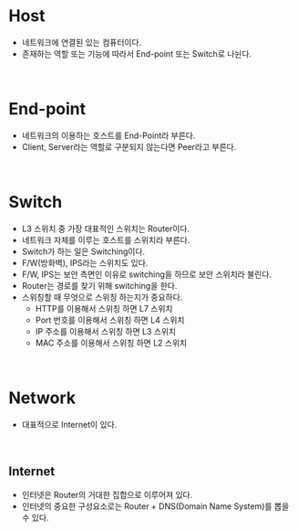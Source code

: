 # Host

- 네트워크에 연결된 있는 컴퓨터이다.
- 존재하는 역할 또는 기능에 따라서 End-point 또는 Switch로 나뉜다.

<br>

# End-point

- 네트워크의 이용하는 호스트를 End-Point라 부른다.
- Client, Server라는 역할로 구분되지 않는다면 Peer라고 부른다.

<br>

# Switch

- L3 스위치 중 가장 대표적인 스위치는 Router이다.
- 네트워크 자체를 이루는 호스트를 스위치라 부른다.
- Switch가 하는 일은 Switching이다.
- F/W(방화벽), IPS라는 스위치도 있다.
- F/W, IPS는 보안 측면인 이유로 switching을 하므로 보안 스위치라 불린다.
- Router는 경로를 찾기 위해 switching을 한다.
- 스위칭할 때 무엇으로 스위칭 하는지가 중요하다.
  - HTTP를 이용해서 스위칭 하면 L7 스위치
  - Port 번호를 이용해서 스위칭 하면 L4 스위치
  - IP 주소를 이용해서 스위칭 하면 L3 스위치
  - MAC 주소를 이용해서 스위칭 하면 L2 스위치

<br>

# Network

- 대표적으로 Internet이 있다.

<br>

## Internet

- 인터넷은 Router의 거대한 집합으로 이루어져 있다.
- 인터넷의 중요한 구성요소로는 Router + DNS(Domain Name System)를 뽑을 수 있다.
